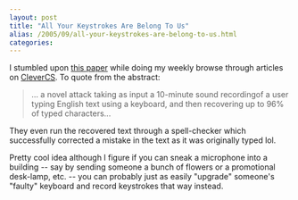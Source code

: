 ```yaml
---
layout: post
title: "All Your Keystrokes Are Belong To Us"
alias: /2005/09/all-your-keystrokes-are-belong-to-us.html
categories:
---
```

I stumbled upon [this paper](http://www.cs.berkeley.edu/~tygar/papers/Keyboard_Acoustic_Emanations_Revisited/preprint.pdf) while doing my weekly browse through articles on [CleverCS](http://ideas.web.cse.unsw.edu.au/). To quote from the abstract:

> ... a novel attack taking as input a 10-minute sound recordingof a user typing English text using a keyboard, and then recovering up to 96% of typed characters...

They even run the recovered text through a spell-checker which successfully corrected a mistake in the text as it was originally typed lol.

Pretty cool idea although I figure if you can sneak a microphone into a building -- say by sending someone a bunch of flowers or a promotional desk-lamp, etc. -- you can probably just as easily "upgrade" someone's "faulty" keyboard and record keystrokes that way instead.
